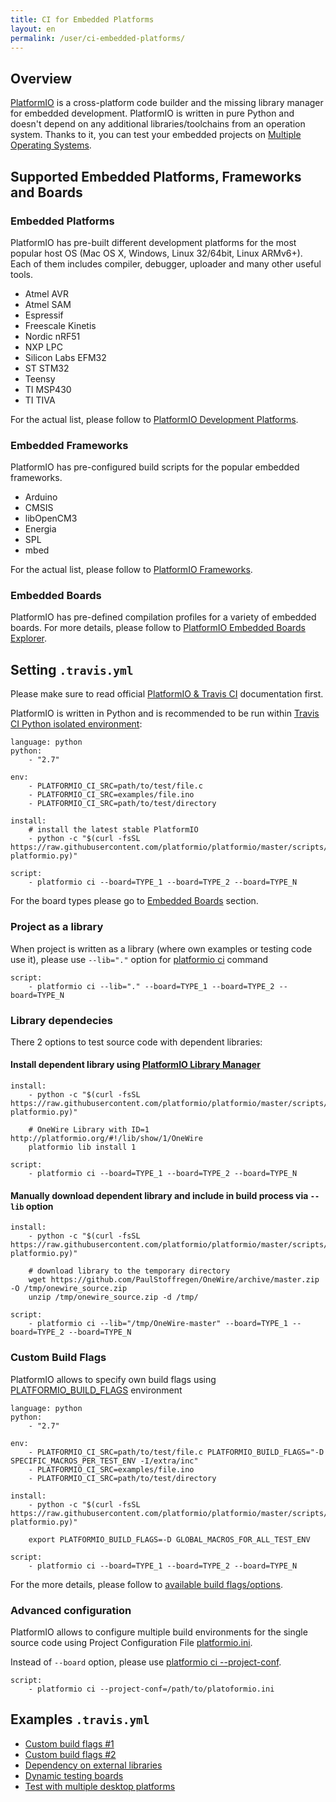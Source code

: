 ```yaml
---
title: CI for Embedded Platforms
layout: en
permalink: /user/ci-embedded-platforms/
---
```


## Overview

[PlatformIO](http://platformio.org/) is a cross-platform code builder and the
missing library manager for embedded development. PlatformIO is written in
pure Python and doesn't depend on any additional libraries/toolchains from an
operation system. Thanks to it, you can test your embedded projects on
[Multiple Operating Systems](/user/multi-os/).

## Supported Embedded Platforms, Frameworks and Boards

### Embedded Platforms

PlatformIO has pre-built different development platforms for the most popular
host OS (Mac OS X, Windows, Linux 32/64bit, Linux ARMv6+). Each of them
includes compiler, debugger, uploader and many other useful tools.

<ul class="list-language">
  <li>Atmel AVR</li>
  <li>Atmel SAM</li>
  <li>Espressif</li>
  <li>Freescale Kinetis</li>
  <li>Nordic nRF51</li>
  <li>NXP LPC</li>
  <li>Silicon Labs EFM32</li>
  <li>ST STM32</li>
  <li>Teensy</li>
  <li>TI MSP430</li>
  <li>TI TIVA</li>
</ul>

For the actual list, please follow to
[PlatformIO Development Platforms](http://platformio.org/#!/platforms).

### Embedded Frameworks

PlatformIO has pre-configured build scripts for the popular embedded frameworks.

<ul class="list-language">
  <li>Arduino</li>
  <li>CMSIS</li>
  <li>libOpenCM3</li>
  <li>Energia</li>
  <li>SPL</li>
  <li>mbed</li>
</ul>

For the actual list, please follow to
[PlatformIO Frameworks](http://platformio.org/#!/frameworks).

### Embedded Boards

PlatformIO has pre-defined compilation profiles for a variety of embedded
boards. For more details, please follow to
[PlatformIO Embedded Boards Explorer](http://platformio.org/#!/boards).

## Setting `.travis.yml`

Please make sure to read official
[PlatformIO & Travis CI](http://docs.platformio.org/en/latest/ci/travis.html) documentation first.

PlatformIO is written in Python and is recommended to be run within [Travis CI
Python isolated environment](/user/languages/python/#Travis-CI-Uses-Isolated-virtualenvs):

```
language: python
python:
    - "2.7"

env:
    - PLATFORMIO_CI_SRC=path/to/test/file.c
    - PLATFORMIO_CI_SRC=examples/file.ino
    - PLATFORMIO_CI_SRC=path/to/test/directory

install:
    # install the latest stable PlatformIO
    - python -c "$(curl -fsSL https://raw.githubusercontent.com/platformio/platformio/master/scripts/get-platformio.py)"

script:
    - platformio ci --board=TYPE_1 --board=TYPE_2 --board=TYPE_N

```

For the board types please go to [Embedded Boards](#Embedded-Boards) section.

### Project as a library

When project is written as a library (where own examples or testing code use
it), please use `--lib="."` option for [platformio ci](http://docs.platformio.org/en/latest/userguide/cmd_ci.html#cmdoption-platformio-ci-l) command

```
script:
    - platformio ci --lib="." --board=TYPE_1 --board=TYPE_2 --board=TYPE_N
```

### Library dependecies

There 2 options to test source code with dependent libraries:

#### Install dependent library using [PlatformIO Library Manager](http://platformio.org/#!/lib)

```
install:
    - python -c "$(curl -fsSL https://raw.githubusercontent.com/platformio/platformio/master/scripts/get-platformio.py)"

    # OneWire Library with ID=1 http://platformio.org/#!/lib/show/1/OneWire
    platformio lib install 1

script:
    - platformio ci --board=TYPE_1 --board=TYPE_2 --board=TYPE_N
```

#### Manually download dependent library and include in build process via `--lib` option

```
install:
    - python -c "$(curl -fsSL https://raw.githubusercontent.com/platformio/platformio/master/scripts/get-platformio.py)"

    # download library to the temporary directory
    wget https://github.com/PaulStoffregen/OneWire/archive/master.zip -O /tmp/onewire_source.zip
    unzip /tmp/onewire_source.zip -d /tmp/

script:
    - platformio ci --lib="/tmp/OneWire-master" --board=TYPE_1 --board=TYPE_2 --board=TYPE_N
```

### Custom Build Flags

PlatformIO allows to specify own build flags using
[PLATFORMIO_BUILD_FLAGS](http://docs.platformio.org/en/latest/envvars.html#envvar-PLATFORMIO_BUILD_FLAGS) environment

```
language: python
python:
    - "2.7"

env:
    - PLATFORMIO_CI_SRC=path/to/test/file.c PLATFORMIO_BUILD_FLAGS="-D SPECIFIC_MACROS_PER_TEST_ENV -I/extra/inc"
    - PLATFORMIO_CI_SRC=examples/file.ino
    - PLATFORMIO_CI_SRC=path/to/test/directory

install:
    - python -c "$(curl -fsSL https://raw.githubusercontent.com/platformio/platformio/master/scripts/get-platformio.py)"

    export PLATFORMIO_BUILD_FLAGS=-D GLOBAL_MACROS_FOR_ALL_TEST_ENV

script:
    - platformio ci --board=TYPE_1 --board=TYPE_2 --board=TYPE_N

```

For the more details, please follow to [available build flags/options](http://docs.platformio.org/en/latest/projectconf.html#build-flags).


### Advanced configuration

PlatformIO allows to configure multiple build environments for the single
source code using Project Configuration File [platformio.ini](http://docs.platformio.org/en/latest/projectconf.html).

Instead of `--board` option, please use [platformio ci --project-conf](http://docs.platformio.org/en/latest/userguide/cmd_ci.html#cmdoption-platformio-ci--project-conf).

```
script:
    - platformio ci --project-conf=/path/to/platoformio.ini
```

## Examples `.travis.yml`

- [Custom build flags #1](https://github.com/felis/USB_Host_Shield_2.0/blob/master/.travis.yml)
- [Custom build flags #2](https://github.com/z3t0/Arduino-IRremote/blob/master/.travis.yml)
- [Dependency on external libraries](https://github.com/jcw/ethercard/blob/master/.travis.yml)
- [Dynamic testing boards](https://github.com/valeros/Time/blob/master/.travis.yml)
- [Test with multiple desktop platforms](https://github.com/smartanthill/smartanthill-commstack-server/blob/develop/.travis.yml)
